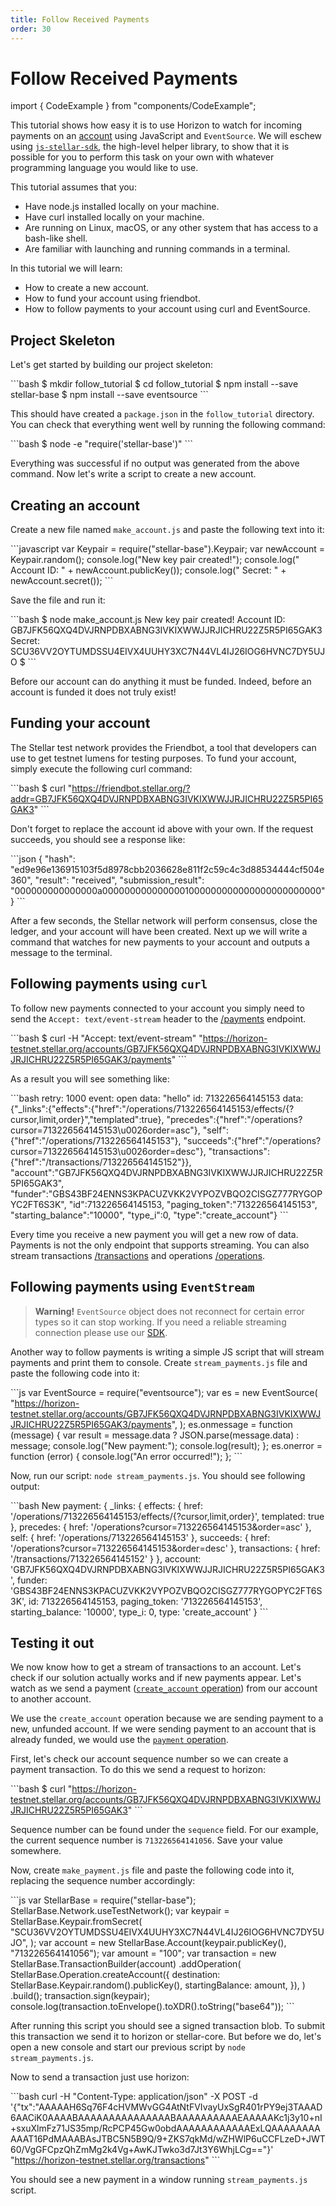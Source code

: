 ```yaml
---
title: Follow Received Payments
order: 30
---
```


# Follow Received Payments

import { CodeExample } from "components/CodeExample";

This tutorial shows how easy it is to use Horizon to watch for incoming payments on an [account](../glossary/accounts.md) using JavaScript and `EventSource`. We will eschew using [`js-stellar-sdk`](https://github.com/stellar/js-stellar-sdk), the high-level helper library, to show that it is possible for you to perform this task on your own with whatever programming language you would like to use.

This tutorial assumes that you:

* Have node.js installed locally on your machine.
* Have curl installed locally on your machine.
* Are running on Linux, macOS, or any other system that has access to a bash-like shell.
* Are familiar with launching and running commands in a terminal.

In this tutorial we will learn:

* How to create a new account.
* How to fund your account using friendbot.
* How to follow payments to your account using curl and EventSource.

## Project Skeleton

Let's get started by building our project skeleton:

 \`\`\`bash $ mkdir follow\_tutorial $ cd follow\_tutorial $ npm install --save stellar-base $ npm install --save eventsource \`\`\`

This should have created a `package.json` in the `follow_tutorial` directory. You can check that everything went well by running the following command:

 \`\`\`bash $ node -e "require\('stellar-base'\)" \`\`\`

Everything was successful if no output was generated from the above command. Now let's write a script to create a new account.

## Creating an account

Create a new file named `make_account.js` and paste the following text into it:

 \`\`\`javascript var Keypair = require\("stellar-base"\).Keypair; var newAccount = Keypair.random\(\); console.log\("New key pair created!"\); console.log\(" Account ID: " + newAccount.publicKey\(\)\); console.log\(" Secret: " + newAccount.secret\(\)\); \`\`\`

Save the file and run it:

 \`\`\`bash $ node make\_account.js New key pair created! Account ID: GB7JFK56QXQ4DVJRNPDBXABNG3IVKIXWWJJRJICHRU22Z5R5PI65GAK3 Secret: SCU36VV2OYTUMDSSU4EIVX4UUHY3XC7N44VL4IJ26IOG6HVNC7DY5UJO $ \`\`\`

Before our account can do anything it must be funded. Indeed, before an account is funded it does not truly exist!

## Funding your account

The Stellar test network provides the Friendbot, a tool that developers can use to get testnet lumens for testing purposes. To fund your account, simply execute the following curl command:

 \`\`\`bash $ curl "https://friendbot.stellar.org/?addr=GB7JFK56QXQ4DVJRNPDBXABNG3IVKIXWWJJRJICHRU22Z5R5PI65GAK3" \`\`\`

Don't forget to replace the account id above with your own. If the request succeeds, you should see a response like:

 \`\`\`json { "hash": "ed9e96e136915103f5d8978cbb2036628e811f2c59c4c3d88534444cf504e360", "result": "received", "submission\_result": "000000000000000a0000000000000001000000000000000000000000" } \`\`\`

After a few seconds, the Stellar network will perform consensus, close the ledger, and your account will have been created. Next up we will write a command that watches for new payments to your account and outputs a message to the terminal.

## Following payments using `curl`

To follow new payments connected to your account you simply need to send the `Accept: text/event-stream` header to the [/payments](../api/resources/operations/object/payment.md) endpoint.

 \`\`\`bash $ curl -H "Accept: text/event-stream" "https://horizon-testnet.stellar.org/accounts/GB7JFK56QXQ4DVJRNPDBXABNG3IVKIXWWJJRJICHRU22Z5R5PI65GAK3/payments" \`\`\`

As a result you will see something like:

 \`\`\`bash retry: 1000 event: open data: "hello" id: 713226564145153 data: {"\_links":{"effects":{"href":"/operations/713226564145153/effects/{?cursor,limit,order}","templated":true}, "precedes":{"href":"/operations?cursor=713226564145153\u0026order=asc"}, "self":{"href":"/operations/713226564145153"}, "succeeds":{"href":"/operations?cursor=713226564145153\u0026order=desc"}, "transactions":{"href":"/transactions/713226564145152"}}, "account":"GB7JFK56QXQ4DVJRNPDBXABNG3IVKIXWWJJRJICHRU22Z5R5PI65GAK3", "funder":"GBS43BF24ENNS3KPACUZVKK2VYPOZVBQO2CISGZ777RYGOPYC2FT6S3K", "id":713226564145153, "paging\_token":"713226564145153", "starting\_balance":"10000", "type\_i":0, "type":"create\_account"} \`\`\`

Every time you receive a new payment you will get a new row of data. Payments is not the only endpoint that supports streaming. You can also stream transactions [/transactions](../api/resources/transactions/index.md) and operations [/operations](../api/resources/operations/index.md).

## Following payments using `EventStream`

> **Warning!** `EventSource` object does not reconnect for certain error types so it can stop working. If you need a reliable streaming connection please use our [SDK](https://github.com/stellar/js-stellar-sdk).

Another way to follow payments is writing a simple JS script that will stream payments and print them to console. Create `stream_payments.js` file and paste the following code into it:

 \`\`\`js var EventSource = require\("eventsource"\); var es = new EventSource\( "https://horizon-testnet.stellar.org/accounts/GB7JFK56QXQ4DVJRNPDBXABNG3IVKIXWWJJRJICHRU22Z5R5PI65GAK3/payments", \); es.onmessage = function \(message\) { var result = message.data ? JSON.parse\(message.data\) : message; console.log\("New payment:"\); console.log\(result\); }; es.onerror = function \(error\) { console.log\("An error occurred!"\); }; \`\`\`

Now, run our script: `node stream_payments.js`. You should see following output:

 \`\`\`bash New payment: { \_links: { effects: { href: '/operations/713226564145153/effects/{?cursor,limit,order}', templated: true }, precedes: { href: '/operations?cursor=713226564145153&order=asc' }, self: { href: '/operations/713226564145153' }, succeeds: { href: '/operations?cursor=713226564145153&order=desc' }, transactions: { href: '/transactions/713226564145152' } }, account: 'GB7JFK56QXQ4DVJRNPDBXABNG3IVKIXWWJJRJICHRU22Z5R5PI65GAK3', funder: 'GBS43BF24ENNS3KPACUZVKK2VYPOZVBQO2CISGZ777RYGOPYC2FT6S3K', id: 713226564145153, paging\_token: '713226564145153', starting\_balance: '10000', type\_i: 0, type: 'create\_account' } \`\`\`

## Testing it out

We now know how to get a stream of transactions to an account. Let's check if our solution actually works and if new payments appear. Let's watch as we send a payment \([`create_account` operation](../start/list-of-operations.md#create-account)\) from our account to another account.

We use the `create_account` operation because we are sending payment to a new, unfunded account. If we were sending payment to an account that is already funded, we would use the [`payment` operation](../start/list-of-operations.md#payment).

First, let's check our account sequence number so we can create a payment transaction. To do this we send a request to horizon:

 \`\`\`bash $ curl "https://horizon-testnet.stellar.org/accounts/GB7JFK56QXQ4DVJRNPDBXABNG3IVKIXWWJJRJICHRU22Z5R5PI65GAK3" \`\`\`

Sequence number can be found under the `sequence` field. For our example, the current sequence number is `713226564141056`. Save your value somewhere.

Now, create `make_payment.js` file and paste the following code into it, replacing the sequence number accordingly:

 \`\`\`js var StellarBase = require\("stellar-base"\); StellarBase.Network.useTestNetwork\(\); var keypair = StellarBase.Keypair.fromSecret\( "SCU36VV2OYTUMDSSU4EIVX4UUHY3XC7N44VL4IJ26IOG6HVNC7DY5UJO", \); var account = new StellarBase.Account\(keypair.publicKey\(\), "713226564141056"\); var amount = "100"; var transaction = new StellarBase.TransactionBuilder\(account\) .addOperation\( StellarBase.Operation.createAccount\({ destination: StellarBase.Keypair.random\(\).publicKey\(\), startingBalance: amount, }\), \) .build\(\); transaction.sign\(keypair\); console.log\(transaction.toEnvelope\(\).toXDR\(\).toString\("base64"\)\); \`\`\`

After running this script you should see a signed transaction blob. To submit this transaction we send it to horizon or stellar-core. But before we do, let's open a new console and start our previous script by `node stream_payments.js`.

Now to send a transaction just use horizon:

 \`\`\`bash curl -H "Content-Type: application/json" -X POST -d '{"tx":"AAAAAH6Sq76F4cHVMWvGG4AtNtFVIvayUxSgR401rPY9ej3TAAAD6AACiK0AAAABAAAAAAAAAAAAAAABAAAAAAAAAAEAAAAAKc1j3y10+nI+sxuXlmFz71JS35mp/RcPCP45Gw0obdAAAAAAAAAAAAExLQAAAAAAAAAAAT16PdMAAABAsJTBC5N5B9Q/9+ZKS7qkMd/wZHWlP6uCCFLzeD+JWT60/VgGFCpzQhZmMg2k4Vg+AwKJTwko3d7Jt3Y6WhjLCg=="}' "https://horizon-testnet.stellar.org/transactions" \`\`\`

You should see a new payment in a window running `stream_payments.js` script.

